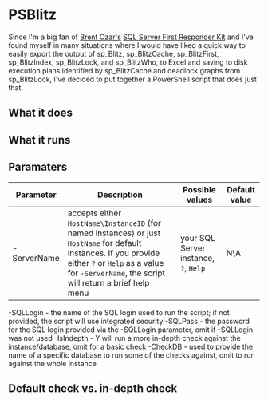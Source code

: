 # PSBlitz
Since I'm a big fan of [Brent Ozar's](https://www.brentozar.com/) [SQL Server First Responder Kit](https://github.com/BrentOzarULTD/SQL-Server-First-Responder-Kit) and I've found myself in many situations where I would have liked a quick way to easily export the output of sp_Blitz, sp_BlitzCache, sp_BlitzFirst, sp_BlitzIndex, sp_BlitzLock, and sp_BlitzWho, to Excel and saving to disk execution plans identified by sp_BlitzCache and deadlock graphs from sp_BlitzLock, I've decided to put together a PowerShell script that does just that.

## What it does

## What it runs

## Paramaters
| Parameter | Description| Possible values | Default value|
|-----------|-------|-----------------|--------------|
|-ServerName| accepts either `HostName\InstanceID` (for named instances) or just `HostName` for default instances. If you provide either `?` or `Help` as a value for `-ServerName`, the script will return a brief help menu | your SQL Server instance, `?`, `Help` | N\A|
-SQLLogin   - the name of the SQL login used to run the script; if not provided, the script will use integrated security
-SQLPass    - the password for the SQL login provided via the -SQLLogin parameter, omit if -SQLLogin was not used
-IsIndepth  - Y will run a more in-depth check against the instance/database, omit for a basic check
-CheckDB    - used to provide the name of a specific database to run some of the checks against, omit to run against the whole instance

## Default check vs. in-depth check

